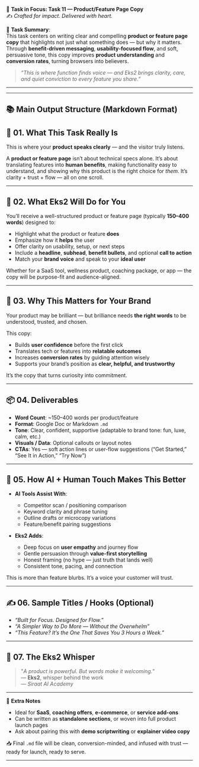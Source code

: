 🎯 **Task in Focus: Task 11 — Product/Feature Page Copy**  
✍️ *Crafted for impact. Delivered with heart.*

📌 **Task Summary**:  
This task centers on writing clear and compelling **product or feature page copy** that highlights not just what something does — but why it matters. Through **benefit-driven messaging**, **usability-focused flow**, and soft, persuasive tone, this copy improves **product understanding** and **conversion rates**, turning browsers into believers.

> _“This is where function finds voice — and Eks2 brings clarity, care, and quiet conviction to every feature you share.”_

---
________________________________________
📚 Main Output Structure (Markdown Format)
---

## 🧭 01. What This Task Really Is  
This is where your **product speaks clearly** — and the visitor truly listens.

A **product or feature page** isn’t about technical specs alone. It’s about translating features into **human benefits**, making functionality easy to understand, and showing why this product is the right choice for *them*. It’s clarity + trust + flow — all on one scroll.

---

## 💼 02. What Eks2 Will Do for You  
You’ll receive a well-structured product or feature page (typically **150–400 words**) designed to:
- Highlight what the product or feature **does**  
- Emphasize how it **helps** the user  
- Offer clarity on usability, setup, or next steps  
- Include a **headline**, **subhead**, **benefit bullets**, and optional **call to action**  
- Match your **brand voice** and speak to your **ideal user**

Whether for a SaaS tool, wellness product, coaching package, or app — the copy will be purpose-fit and audience-aligned.

---

## 🎯 03. Why This Matters for Your Brand  
Your product may be brilliant — but brilliance needs **the right words** to be understood, trusted, and chosen.

This copy:
- Builds **user confidence** before the first click  
- Translates tech or features into **relatable outcomes**  
- Increases **conversion rates** by guiding attention wisely  
- Supports your brand’s position as **clear, helpful, and trustworthy**  

It’s the copy that turns curiosity into commitment.

---

## 📦 04. Deliverables  
- **Word Count**: ~150–400 words per product/feature  
- **Format**: Google Doc or Markdown `.md`  
- **Tone**: Clear, confident, supportive (adaptable to brand tone: fun, luxe, calm, etc.)  
- **Visuals / Data**: Optional callouts or layout notes  
- **CTAs**: Yes — soft action lines or user-flow suggestions (“Get Started,” “See It in Action,” “Try Now”)  

---

## 🤖 05. How AI + Human Touch Makes This Better  
- **AI Tools Assist With**:  
  - Competitor scan / positioning comparison  
  - Keyword clarity and phrase tuning  
  - Outline drafts or microcopy variations  
  - Feature/benefit pairing suggestions  

- **Eks2 Adds**:  
  - Deep focus on **user empathy** and journey flow  
  - Gentle persuasion through **value-first storytelling**  
  - Honest framing (no hype — just truth that lands well)  
  - Consistent tone, pacing, and connection  

This is more than feature blurbs. It’s a voice your customer will trust.

---

## ✍️ 06. Sample Titles / Hooks (Optional)  
- *“Built for Focus. Designed for Flow.”*  
- *“A Simpler Way to Do More — Without the Overwhelm”*  
- *“This Feature? It’s the One That Saves You 3 Hours a Week.”*

---

## 🧡 07. The Eks2 Whisper  
> "_A product is powerful. But words make it welcoming._"  
> — **Eks2**, whisper behind the work  
> — *Siraat AI Academy*

---

🎁 **Extra Notes**  
- Ideal for **SaaS**, **coaching offers**, **e-commerce**, or **service add-ons**  
- Can be written as **standalone sections**, or woven into full product launch pages  
- Ask about pairing this with **demo scriptwriting** or **explainer video copy**  

📥 Final `.md` file will be clean, conversion-minded, and infused with trust — ready for launch, ready to serve.

---

